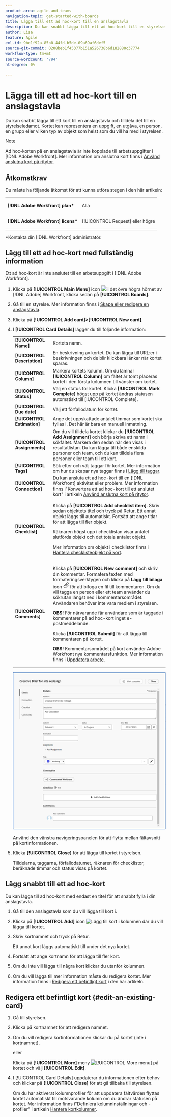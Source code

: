 ```yaml
---
product-area: agile-and-teams
navigation-topic: get-started-with-boards
title: Lägga till ett ad hoc-kort till en anslagstavla
description: Du kan snabbt lägga till ett ad hoc-kort till en styrelse och tilldela det till en styrelseledamot. Kortet kan representera en uppgift, en utgåva, en person, en grupp eller vilken typ av objekt som helst som du vill ha med i styrelsen.
author: Lisa
feature: Agile
exl-id: 9bc1f92a-85b0-44fd-b5de-09a69af6def5
source-git-commit: 0208beb1f45377b151a526738b6d182880c37774
workflow-type: tm+mt
source-wordcount: '794'
ht-degree: 0%

---
```


# Lägga till ett ad hoc-kort till en anslagstavla

Du kan snabbt lägga till ett kort till en anslagstavla och tilldela det till en styrelseledamot. Kortet kan representera en uppgift, en utgåva, en person, en grupp eller vilken typ av objekt som helst som du vill ha med i styrelsen.

>[!NOTE]
>
>Ad hoc-korten på en anslagstavla är inte kopplade till arbetsuppgifter i [!DNL Adobe Workfront]. Mer information om anslutna kort finns i [Använd anslutna kort på ritytor](/help/quicksilver/agile/get-started-with-boards/connected-cards.md).

## Åtkomstkrav

Du måste ha följande åtkomst för att kunna utföra stegen i den här artikeln:

<table style="table-layout:auto"> 
 <col> 
 </col> 
 <col> 
 </col> 
 <tbody> 
  <tr> 
   <td role="rowheader"><strong>[!DNL Adobe Workfront] plan*</strong></td> 
   <td> <p>Alla</p> </td> 
  </tr> 
  <tr> 
   <td role="rowheader"><strong>[!DNL Adobe Workfront] licens*</strong></td> 
   <td> <p>[!UICONTROL Request] eller högre</p> </td> 
  </tr> 
 </tbody> 
</table>

&#42;Kontakta din [!DNL Workfront] administratör.

## Lägg till ett ad hoc-kort med fullständig information

Ett ad hoc-kort är inte anslutet till en arbetsuppgift i [!DNL Adobe Workfront].

1. Klicka på **[!UICONTROL Main Menu]** icon ![](assets/main-menu-icon.png) i det övre högra hörnet av [!DNL Adobe] Workfront, klicka sedan på **[!UICONTROL Boards]**.
1. Gå till en styrelse. Mer information finns i [Skapa eller redigera en anslagstavla](../../agile/get-started-with-boards/create-edit-board.md).
1. Klicka på **[!UICONTROL Add card]>[!UICONTROL New card]**.
1. I **[!UICONTROL Card Details]** lägger du till följande information:

   <table style="table-layout:auto"> 
    <col> 
    <col> 
    <tbody> 
     <tr> 
      <td role="rowheader"><strong>[!UICONTROL Name]</strong> </td> 
      <td>Kortets namn.</td> 
     </tr> 
     <tr> 
      <td role="rowheader"><strong>[!UICONTROL Description]</strong> </td> 
      <td>En beskrivning av kortet. Du kan lägga till URL:er i beskrivningen och de blir klickbara länkar när kortet sparas.</td>
     </tr>
     <tr> 
      <td role="rowheader"><strong>[!UICONTROL Column]</strong> </td> 
      <td>Markera kortets kolumn. Om du lämnar <strong>[!UICONTROL Column]</strong> om fältet är tomt placeras kortet i den första kolumnen till vänster om kortet.</td>
     </tr>
     <tr> 
      <td role="rowheader"><strong>[!UICONTROL Status]</strong> </td> 
      <td>Välj en status för kortet. Klicka <strong>[!UICONTROL Mark Complete]</strong> högst upp på kortet ändras statusen automatiskt till [!UICONTROL Complete].</td> 
     </tr>
     <tr> 
      <td role="rowheader"><strong>[!UICONTROL Due date]</strong></td> 
      <td>Välj ett förfallodatum för kortet. </td>
     </tr>
     <tr> 
      <td role="rowheader"><strong>[!UICONTROL Estimation]</strong></td> 
      <td>Ange det uppskattade antalet timmar som kortet ska fyllas i. Det här är bara en manuell inmatning.</td>
     </tr>
     <tr> 
      <td role="rowheader"><strong>[!UICONTROL Assignments]</strong> </td> 
      <td>Om du vill tilldela kortet klickar du <strong>[!UICONTROL Add Assignment]</strong> och börja skriva ett namn i sökfältet. Markera den sedan när den visas i resultatlistan. Du kan lägga till både enskilda personer och team, och du kan tilldela flera personer eller team till ett kort.</td>
     </tr>     
     <tr> 
      <td role="rowheader"><strong>[!UICONTROL Tags]</strong></td> 
      <td>Sök efter och välj taggar för kortet. Mer information om hur du skapar nya taggar finns i <a href="../../agile/get-started-with-boards/add-tags.md" class="MCXref xref">Lägg till taggar</a>.</td> 
     </tr>
     <tr>
      <td role="rowheader"><strong>[!UICONTROL Connection]</strong> </td>
      <td>Du kan ansluta ett ad hoc-kort till en [!DNL Workfront] aktivitet eller problem. Mer information finns i"Konvertera ett ad hoc-kort till ett anslutet kort" i artikeln <a href="/help/quicksilver/agile/get-started-with-boards/connected-cards.md">Använd anslutna kort på ritytor</a>.</td>
     </tr>
     <tr> 
      <td role="rowheader"><strong>[!UICONTROL Checklist]</strong> </td> 
      <td> <p>Klicka på <strong>[!UICONTROL Add checklist item]</strong>. Skriv sedan objektets titel och tryck på Retur. Ett annat objekt läggs till automatiskt. Fortsätt att ange titlar för att lägga till fler objekt.</p> <p>Räknaren högst upp i checklistan visar antalet slutförda objekt och det totala antalet objekt.</p> <p>Mer information om objekt i checklistor finns i <a href="/help/quicksilver/agile/get-started-with-boards/manage-checklist-items.md">Hantera checklisteobjekt på kort</a>.</p> </td> 
     </tr>
     <tr>
      <td role="rowheader"><strong>[!UICONTROL Comments]</strong></td>
      <td><p>Klicka på <strong>[!UICONTROL New comment]</strong> och skriv din kommentar. Formatera texten med formateringsverktygen och klicka på <strong>Lägg till bilaga</strong> icon <img src="assets/attachment-icon.png" alt="Ikon för bifogad fil"> för att bifoga en fil till kommentaren. Om du vill tagga en person eller ett team använder du sökrutan längst ned i kommentarsområdet. Användaren behöver inte vara medlem i styrelsen.</p><p><strong>OBS!</strong> För närvarande får användare som är taggade i kommentarer på ad hoc-kort inget e-postmeddelande.
      </p><p>Klicka <strong>[!UICONTROL Submit]</strong> för att lägga till kommentaren på kortet.</p>
      <p><strong>OBS!</strong> Kommentarsområdet på kort använder Adobe Workfront nya kommentarsfunktion. Mer information finns i <a href="/help/quicksilver/workfront-basics/updating-work-items-and-viewing-updates/update-work.md">Uppdatera arbete</a>.</p></td>
     </tr>
    </tbody> 
   </table>

   ![Ad hoc-kortdetaljer](assets/ad-hoc-card-details-with-comments.png)

   Använd den vänstra navigeringspanelen för att flytta mellan fältavsnitt på kortinformationen.

1. Klicka **[!UICONTROL Close]** för att lägga till kortet i styrelsen.

   Tilldelarna, taggarna, förfallodatumet, räknaren för checklistor, beräknade timmar och status visas på kortet.

## Lägg snabbt till ett ad hoc-kort

Du kan lägga till ad hoc-kort med endast en titel för att snabbt fylla i din anslagstavla.

1. Gå till den anslagstavla som du vill lägga till kort i.
1. Klicka på **[!UICONTROL Add]** icon ![Lägg till kort](assets/addicon-spectrum.png) i kolumnen där du vill lägga till kortet.
1. Skriv kortnamnet och tryck på Retur.

   Ett annat kort läggs automatiskt till under det nya kortet.

1. Fortsätt att ange kortnamn för att lägga till fler kort.
1. Om du inte vill lägga till några kort klickar du utanför kolumnen.
1. Om du vill lägga till mer information måste du redigera kortet. Mer information finns i [Redigera ett befintligt kort](#edit-an-existing-card) i den här artikeln.

## Redigera ett befintligt kort {#edit-an-existing-card}

1. Gå till styrelsen.
1. Klicka på kortnamnet för att redigera namnet.
1. Om du vill redigera kortinformationen klickar du på kortet (inte i kortnamnet).

   eller

   Klicka på **[!UICONTROL More]** meny ![[!UICONTROL More menu]](assets/more-icon-spectrum.png) på kortet och välj **[!UICONTROL Edit]**.

1. I [!UICONTROL Card Details] uppdaterar du informationen efter behov och klickar på **[!UICONTROL Close]** för att gå tillbaka till styrelsen.

   Om du har aktiverat kolumnprofiler för att uppdatera fältvärden flyttas kortet automatiskt till motsvarande kolumn om du ändrar statusen på kortet. Mer information finns i&quot;Definiera kolumninställningar och -profiler&quot; i artikeln [Hantera kortkolumner](/help/quicksilver/agile/get-started-with-boards/manage-board-columns.md).
